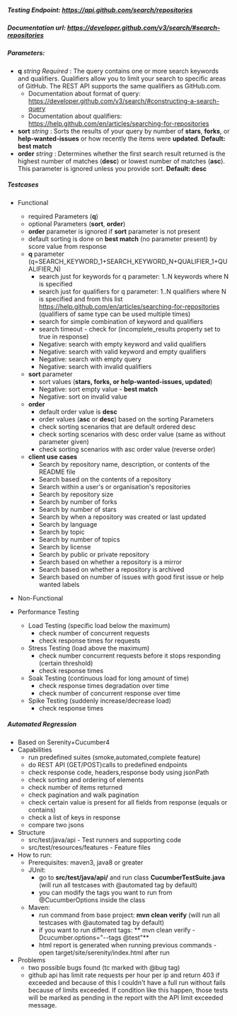 ##### Testing Endpoint: https://api.github.com/search/repositories
##### Documentation url: https://developer.github.com/v3/search/#search-repositories
##### Parameters:
- **q**	*string*	*Required* : The query contains one or more search keywords and qualifiers. Qualifiers allow you to limit your search to specific areas of GitHub. The REST API supports the same qualifiers as GitHub.com.
  - Documentation about format of query: https://developer.github.com/v3/search/#constructing-a-search-query
  - Documentation about qualifiers: https://help.github.com/en/articles/searching-for-repositories
- **sort**	*string* :	Sorts the results of your query by number of **stars**, **forks**, or **help-wanted-issues** or how recently the items were **updated**. **Default: best match**
- **order**	*string* : Determines whether the first search result returned is the highest number of matches (**desc**) or lowest number of matches (**asc**). This parameter is ignored unless you provide sort. **Default: desc**


##### Testcases

- Functional
  - required Parameters (**q**)
  - optional Parameters (**sort**, **order**)
  - **order** parameter is ignored if **sort** parameter is not present
  - default sorting is done on **best match** (no parameter present) by score value from response
  - **q** parameter (q=SEARCH_KEYWORD_1+SEARCH_KEYWORD_N+QUALIFIER_1+QUALIFIER_N)
      - search just for keywords for q parameter: 1..N keywords where N is specified
      - search just for qualifiers for q parameter: 1..N qualifiers where N is specified and from this list https://help.github.com/en/articles/searching-for-repositories (qualifiers of same type can be used multiple times)
      - search for simple combination of keyword and qualifiers
      - search timeout - check for (incomplete_results property set to true in response)
      - Negative: search with empty keyword and valid qualifiers
      - Negative: search with valid keyword and empty qualifiers
      - Negative: search with empty query
      - Negative: search with invalid qualifiers
  - **sort** parameter
      - sort values (**stars, forks, or help-wanted-issues, updated**)
      - Negative: sort empty value - **best match**
      - Negative: sort on invalid value
  - **order**
      - default order value is **desc**
      - order values (**asc** or **desc**) based on the sorting Parameters
      - check sorting scenarios that are default ordered desc
      - check sorting scenarios with desc order value (same as without parameter given)
      - check sorting scenarios with asc order value (reverse order)
  - **client use cases**
      - Search by repository name, description, or contents of the README file
      - Search based on the contents of a repository
      - Search within a user's or organisation's repositories
      - Search by repository size
      - Search by number of forks
      - Search by number of stars
      - Search by when a repository was created or last updated
      - Search by language
      - Search by topic
      - Search by number of topics
      - Search by license
      - Search by public or private repository
      - Search based on whether a repository is a mirror
      - Search based on whether a repository is archived
      - Search based on number of issues with good first issue or help wanted labels

- Non-Functional
 - Performance Testing
    - Load Testing (specific load below the maximum)
       - check number of concurrent requests
       - check response times for requests
    - Stress Testing (load above the maximum)
      - check number concurrent requests before it stops responding (certain threshold)
      - check response times
    - Soak Testing (continuous load for long amount of time)
      - check response times degradation over time
      - check number of concurrent response over time
    - Spike Testing (suddenly increase/decrease load)
      - check response times



##### Automated Regression
- Based on Serenity+Cucumber4
- Capabilities
  - run predefined suites (smoke,automated,complete feature)
  - do REST API (GET/POST)calls to predefined endpoints
  - check response code, headers,response body using jsonPath
  - check sorting and ordering of elements
  - check number of items returned
  - check pagination and walk pagination
  - check certain value is present for all fields from response (equals or contains)
  - check a list of keys in response
  - compare two jsons
- Structure
  - src/test/java/api - Test runners and supporting code
  - src/test/resources/features - Feature files
- How to run:
  - Prerequisites: maven3, java8 or greater
  - JUnit:
    - go to **src/test/java/api/** and run class **CucumberTestSuite.java** (will run all testcases with @automated tag by default)
    - you can modify the tags you want to run from @CucumberOptions inside the class
  - Maven:
    - run command from base project: **mvn clean verify** (will run all testcases with @automated tag by default)
    - if you want to run different tags: ** mvn clean verify -Dcucumber.options="--tags @test"**
    - html report is generated when running previous commands - open target/site/serenity/index.html after run
- Problems
  - two possible bugs found (tc marked with @bug tag)
  - github api has limit rate requests per hour per ip and return 403 if exceeded and because of this I couldn't have a full run without fails because of limits exceeded. If condition like this happen, those tests will be marked as pending in the report with the API limit exceeded message.